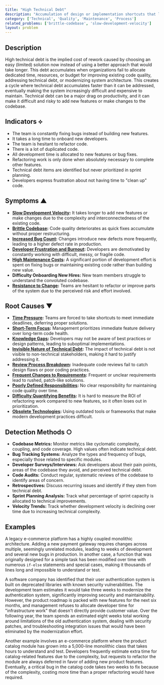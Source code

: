 ```yaml
---
title: "High Technical Debt"
description: "Accumulation of design or implementation shortcuts that lead to increased costs and effort in the long run."
category: ['Technical', 'Quality', 'Maintenance', 'Process']
related_problems: ['brittle-codebase', 'slow-development-velocity']
layout: problem
---
```


## Description
High technical debt is the implied cost of rework caused by choosing an easy (limited) solution now instead of using a better approach that would take longer. This debt accumulates when organizations fail to allocate dedicated time, resources, or budget for improving existing code quality, addressing technical debt, or modernizing system architecture. This creates a cycle where technical debt accumulates faster than it can be addressed, eventually making the system increasingly difficult and expensive to maintain. Technical debt can be a major drag on productivity, and it can make it difficult and risky to add new features or make changes to the codebase.

## Indicators ⟡
- The team is constantly fixing bugs instead of building new features.
- It takes a long time to onboard new developers.
- The team is hesitant to refactor code.
- There is a lot of duplicated code.
- All development time is allocated to new features or bug fixes.
- Refactoring work is only done when absolutely necessary to complete other features.
- Technical debt items are identified but never prioritized in sprint planning.
- Developers express frustration about not having time to "clean up" code.

## Symptoms ▲

- **[Slow Development Velocity](slow-development-velocity.md):** It takes longer to add new features or make changes due to the complexity and interconnectedness of the existing code.
- **[Brittle Codebase](brittle-codebase.md):** Code quality deteriorates as quick fixes accumulate without proper restructuring.
- **[Increased Bug Count](increased-bug-count.md):** Changes introduce new defects more frequently, leading to a higher defect rate in production.
- **[Developer Frustration and Burnout](developer-frustration-and-burnout.md):** Developers are demotivated by constantly working with difficult, messy, or fragile code.
- **[High Maintenance Costs](high-maintenance-costs.md):** A significant portion of development effort is spent on fixing bugs or maintaining existing code rather than building new value.
- **Difficulty Onboarding New Hires:** New team members struggle to understand the convoluted codebase.
- **[Resistance to Change](resistance-to-change.md):** Teams are hesitant to refactor or improve parts of the system due to the perceived risk and effort involved.

## Root Causes ▼

- **[Time Pressure](time-pressure.md):** Teams are forced to take shortcuts to meet immediate deadlines, deferring proper solutions.
- **[Short-Term Focus](short-term-focus.md):** Management prioritizes immediate feature delivery over long-term code health.
- **[Knowledge Gaps](knowledge-gaps.md):** Developers may not be aware of best practices or design patterns, leading to suboptimal implementations.
- **[Invisible Nature of Technical Debt](invisible-nature-of-technical-debt.md):** The impact of technical debt is not visible to non-technical stakeholders, making it hard to justify addressing it.
- **[Review Process Breakdown](review-process-breakdown.md):** Inadequate code reviews fail to catch design flaws or poor coding practices.
- **[Frequent Changes to Requirements](frequent-changes-to-requirements.md):** Frequent or unclear requirements lead to rushed, patch-like solutions.
- **[Poorly Defined Responsibilities](poorly-defined-responsibilities.md):** No clear responsibility for maintaining code quality over time.
- **[Difficulty Quantifying Benefits](difficulty-quantifying-benefits.md):** It is hard to measure the ROI of refactoring work compared to new features, so it often loses out in prioritization.
- **[Obsolete Technologies](obsolete-technologies.md):** Using outdated tools or frameworks that make modern development practices difficult.

## Detection Methods ○

- **Codebase Metrics:** Monitor metrics like cyclomatic complexity, coupling, and code coverage. High values often indicate technical debt.
- **Bug Tracking Systems:** Analyze the types and frequency of bugs, especially those related to specific modules.
- **Developer Surveys/Interviews:** Ask developers about their pain points, areas of the codebase they avoid, and perceived technical debt.
- **Code Audits:** Conduct regular, systematic reviews of the codebase to identify areas of concern.
- **Retrospectives:** Discuss recurring issues and identify if they stem from technical debt.
- **Sprint Planning Analysis:** Track what percentage of sprint capacity is allocated to technical improvements.
- **Velocity Trends:** Track whether development velocity is declining over time due to increasing technical complexity.

## Examples
A legacy e-commerce platform has a highly coupled monolithic architecture. Adding a new payment gateway requires changes across multiple, seemingly unrelated modules, leading to weeks of development and several new bugs in production. In another case, a function that was originally designed for a simple task has been modified over time with numerous `if-else` statements and special cases, making it thousands of lines long and impossible to understand or test.

A software company has identified that their user authentication system is built on deprecated libraries with known security vulnerabilities. The development team estimates it would take three weeks to modernize the authentication system, significantly improving security and maintainability. However, the product roadmap is packed with new features for the next six months, and management refuses to allocate developer time for "infrastructure work" that doesn't directly provide customer value. Over the following year, the team spends an estimated eight weeks total working around limitations of the old authentication system, dealing with security patches, and troubleshooting integration issues that would have been eliminated by the modernization effort.

Another example involves an e-commerce platform where the product catalog module has grown into a 5,000-line monolithic class that takes hours to understand and test. Developers frequently estimate extra time for catalog-related features due to the complexity, but requests to refactor the module are always deferred in favor of adding new product features. Eventually, a critical bug in the catalog code takes two weeks to fix because of the complexity, costing more time than a proper refactoring would have required.